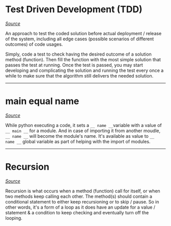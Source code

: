 # Test Driven Development (TDD)

*[Source](https://code.likeagirl.io/in-tests-we-trust-tdd-with-python-af69f47e6932)*

An approach to test the coded solution before actual deployment / release of the system, including all edge cases (possible scenarios of different outcomes) of code usages.

Simply, code a test to check having the desired outcome of a solution method (function). Then fill the function with the most simple solution that passes the test at running. Once the test is passed, you may start developing and complicating the solution and running the test every once a while to make sure that the algorithm still delivers the needed solution.

---

# main equal name

*[Source](https://www.geeksforgeeks.org/what-does-the-if-__name__-__main__-do/)*

While python executing a code, it sets a `__ name __`variable with a value of  `__ main __` for a module. And in case of importing it from another moudle, `__ name __` will become the module's name. It's available as value to `__ name __` global variable as part of helping with the import of modules.

---

# Recursion

*[Source](https://www.geeksforgeeks.org/recursion/)*

Recursion is what occurs when a method (function) call for itself, or when two methods keep calling each other. The method(s) should contain a conditional statement to either keep recursioning or to skip / pause. So in other words, it's a form of a loop as it does have an update for a value / statement & a condition to keep checking and eventually turn off the looping.
